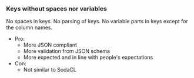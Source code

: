 ### Keys without spaces nor variables

No spaces in keys.  No parsing of keys.  No variable parts in keys except for the column names.

* Pro:
  * More JSON compliant
  * More validation from JSON schema
  * More expected and in line with people's expectations
* Con:
  * Not similar to SodaCL
